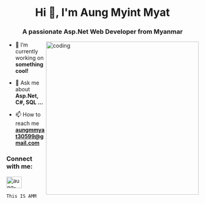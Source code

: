 <h1 align="center">Hi 👋, I'm Aung Myint Myat</h1>
<h3 align="center">A passionate Asp.Net Web Developer from Myanmar</h3>
<img align="right" alt="coding" width="400" src="https://media.tenor.com/NOYF3f82b_gAAAAC/programmer.gif">

- 🔭 I’m currently working on **something cool!**

- 💬 Ask me about **Asp.Net, C#, SQL ...**

- 📫 How to reach me **aungmmyat30599@gmail.com**

<h3 align="left">Connect with me:</h3>
<p align="left">
<a href="https://linkedin.com/in/aung-myint-myat-206465213" target="blank"><img align="center" src="https://raw.githubusercontent.com/rahuldkjain/github-profile-readme-generator/master/src/images/icons/Social/linked-in-alt.svg" alt="aung-myint-myat-206465213" height="30" width="40" /></a>
</p>

```
This IS AMM
```
